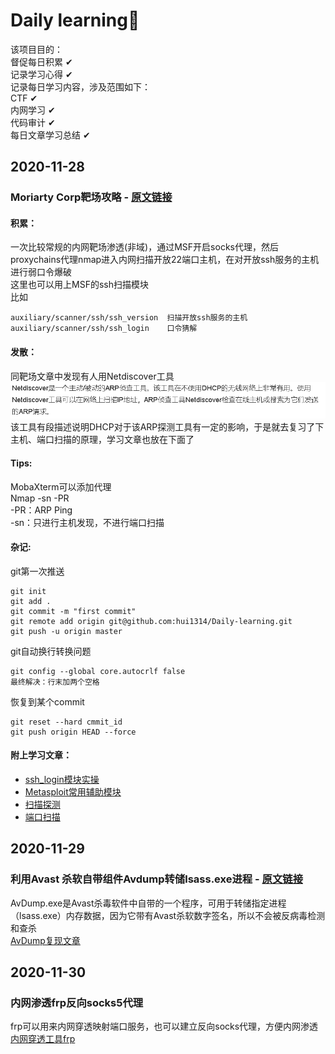 # Daily learning🚀
该项目目的：  
督促每日积累  ✔  
记录学习心得  ✔  
记录每日学习内容，涉及范围如下：  
CTF  ✔  
内网学习  ✔  
代码审计   ✔  
每日文章学习总结  ✔
## 2020-11-28
### Moriarty Corp靶场攻略 - [原文链接](https://mp.weixin.qq.com/s/aSbrmWYU-zB41_h0Bf-51w)
#### 积累：
一次比较常规的内网靶场渗透(非域)，通过MSF开启socks代理，然后proxychains代理nmap进入内网扫描开放22端口主机，在对开放ssh服务的主机进行弱口令爆破  
这里也可以用上MSF的ssh扫描模块  
比如
```
auxiliary/scanner/ssh/ssh_version  扫描开放ssh服务的主机
auxiliary/scanner/ssh/ssh_login    口令猜解
```
#### 发散：
同靶场文章中发现有人用Netdiscover工具  
![image-20201129015921550](https://github.com/hui1314/Daily-learning/blob/master/images/image-20201129015921550.png)  
该工具有段描述说明DHCP对于该ARP探测工具有一定的影响，于是就去复习了下主机、端口扫描的原理，学习文章也放在下面了

#### Tips:
MobaXterm可以添加代理  
Nmap -sn -PR  
-PR：ARP Ping  
-sn：只进行主机发现，不进行端口扫描
#### 杂记:
git第一次推送
```
git init
git add .
git commit -m "first commit"
git remote add origin git@github.com:hui1314/Daily-learning.git
git push -u origin master
```
git自动换行转换问题
```
git config --global core.autocrlf false
最终解决：行末加两个空格
```
恢复到某个commit
```
git reset --hard cmmit_id
git push origin HEAD --force
```
#### 附上学习文章：
- [ssh_login模块实操](https://www.khow.me/blog/scanner-ssh-auxiliary-modules.html)
- [Metasploit常用辅助模块](https://www.dazhuanlan.com/2020/01/15/5e1e807451bca/)
- [扫描探测](https://www.freebuf.com/articles/network/105036.html)
- [端口扫描](https://nmap.org/man/zh/man-port-scanning-techniques.html)

## 2020-11-29
### 利用Avast 杀软自带组件Avdump转储lsass.exe进程 - [原文链接](https://mp.weixin.qq.com/s/bHDMTlY-YZxx9dS-MqQfRA)
AvDump.exe是Avast杀毒软件中自带的一个程序，可用于转储指定进程（lsass.exe）内存数据，因为它带有Avast杀软数字签名，所以不会被反病毒检测和查杀  
[AvDump复现文章](https://www.cnblogs.com/BOHB-yunying/p/14059179.html)
## 2020-11-30
### 内网渗透frp反向socks5代理  
frp可以用来内网穿透映射端口服务，也可以建立反向socks代理，方便内网渗透
[内网穿透工具frp](https://www.cnblogs.com/BOHB-yunying/p/12693675.html)